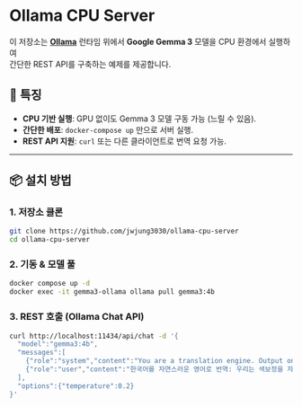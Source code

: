# Ollama CPU Server

이 저장소는 **[Ollama](https://github.com/ollama/ollama)** 런타임 위에서 **Google Gemma 3** 모델을 CPU 환경에서 실행하여  
간단한 REST API를 구축하는 예제를 제공합니다.

## 🚀 특징
- **CPU 기반 실행**: GPU 없이도 Gemma 3 모델 구동 가능 (느릴 수 있음).
- **간단한 배포**: `docker-compose up` 만으로 서버 실행.
- **REST API 지원**: `curl` 또는 다른 클라이언트로 번역 요청 가능.
---

## 📦 설치 방법

### 1. 저장소 클론
```bash
git clone https://github.com/jwjung3030/ollama-cpu-server
cd ollama-cpu-server

```

### 2. 기동 & 모델 풀
```bash
docker compose up -d
docker exec -it gemma3-ollama ollama pull gemma3:4b

```

### 3. REST 호출 (Ollama Chat API)
```bash
curl http://localhost:11434/api/chat -d '{
  "model":"gemma3:4b",
  "messages":[
    {"role":"system","content":"You are a translation engine. Output only the translation."},
    {"role":"user","content":"한국어를 자연스러운 영어로 번역: 우리는 색보정을 자동화하고 있습니다."}
  ],
  "options":{"temperature":0.2}
}'
